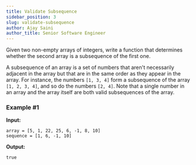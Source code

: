 ```yaml
---
title: Validate Subsequence
sidebar_position: 3
slug: validate-subsequence
author: Ajay Saini
author_title: Senior Software Engineer
---
```


Given two non-empty arrays of integers, write a function that determines whether the second array is a subsequence of the first one.

A subsequence of an array is a set of numbers that aren't necessarily adjacent in the array but that are in the same order as they appear in the array. For instance, the numbers `[1, 3, 4]` form a subsequence of the array `[1, 2, 3, 4]`, and so do the numbers `[2, 4]`. Note that a single number in an array and the array itself are both valid subsequences of the array.

### Example #1
**Input:**
```
array = [5, 1, 22, 25, 6, -1, 8, 10]
sequence = [1, 6, -1, 10]
```

**Output:**
```
true
```